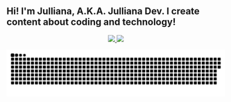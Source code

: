 ## Hi! I'm Julliana, A.K.A. Julliana Dev. I create content about coding and technology!
<div align="center">
  <a href="https://github.com/jullianadev">
  <img height="180em" src="https://github-readme-stats.vercel.app/api?username=jullianadev&show_icons=true&theme=radical&include_all_commits=true&count_private=true"/>
  <img height="180em" src="https://github-readme-stats.vercel.app/api/top-langs/?username=jullianadev&layout=compact&langs_count=7&theme=radical"/>
</div>

  ![Snake animation](https://github.com/jullianadev/jullianadev/blob/output/github-contribution-grid-snake.svg)
</div>
